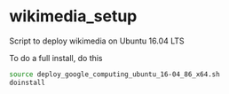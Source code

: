 # wikimedia_setup
Script to deploy wikimedia on Ubuntu 16.04 LTS

To do a full install, do this
```bash
source deploy_google_computing_ubuntu_16-04_86_x64.sh
doinstall
```
